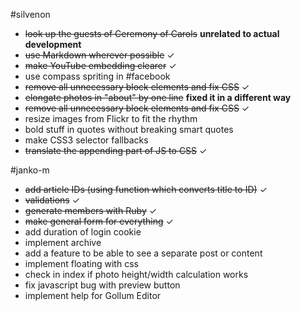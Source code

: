 #silvenon

- ~~look up the guests of Ceremony of Carols~~ **unrelated to
  actual development**
- ~~use Markdown wherever possible~~ &#x2713;
- ~~make YouTube embedding clearer~~ &#x2713;
- use compass spriting in #facebook
- ~~remove all unnecessary block elements and fix CSS~~ &#x2713;
- ~~elongate photos in "about" by one line~~ **fixed it in a different
  way**
- ~~remove all unnecessary block elements and fix CSS~~ &#x2713;
- resize images from Flickr to fit the rhythm
- bold stuff in quotes without breaking smart quotes
- make CSS3 selector fallbacks
- ~~translate the appending part of JS to CSS~~ &#x2713;

#janko-m

- ~~add article IDs (using function which converts title to ID)~~ &#x2713;
- ~~validations~~ &#x2713;
- ~~generate members with Ruby~~ &#x2713;
- ~~make general form for everything~~ &#x2713;
- add duration of login cookie
- implement archive
- add a feature to be able to see a separate post or content
- implement floating with css
- check in index if photo height/width calculation works
- fix javascript bug with preview button
- implement help for Gollum Editor
